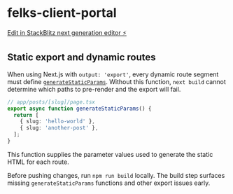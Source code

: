 # felks-client-portal

[Edit in StackBlitz next generation editor ⚡️](https://stackblitz.com/~/github.com/fehleques/felks-client-portal)

## Static export and dynamic routes

When using Next.js with `output: 'export'`, every dynamic route segment must define [`generateStaticParams`](https://nextjs.org/docs/app/api-reference/functions/generate-static-params). Without this function, `next build` cannot determine which paths to pre-render and the export will fail.

```ts
// app/posts/[slug]/page.tsx
export async function generateStaticParams() {
  return [
    { slug: 'hello-world' },
    { slug: 'another-post' },
  ];
}
```

This function supplies the parameter values used to generate the static HTML for each route.

Before pushing changes, run `npm run build` locally. The build step surfaces missing `generateStaticParams` functions and other export issues early.
